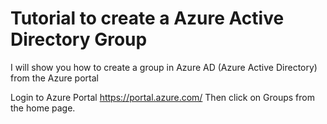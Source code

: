 # Tutorial to create a Azure Active Directory Group
I will show you how to create a group in Azure AD (Azure Active Directory) from the Azure portal

Login to Azure Portal https://portal.azure.com/ Then click on Groups from the home page.
